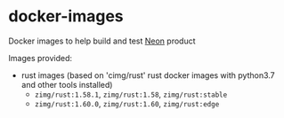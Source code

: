 # docker-images

Docker images to help build and test [Neon](https://github.com/neondatabase/neon) product

Images provided:

- rust images (based on 'cimg/rust' rust docker images with python3.7 and other tools installed)
  - `zimg/rust:1.58.1`, `zimg/rust:1.58`, `zimg/rust:stable`
  - `zimg/rust:1.60.0`, `zimg/rust:1.60`, `zimg/rust:edge`
